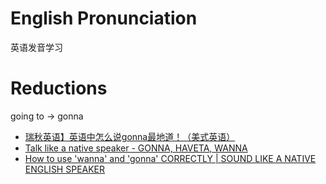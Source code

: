 # English Pronunciation
英语发音学习

# Reductions
going to -> gonna
- [瑞秋英语】英语中怎么说gonna最地道！（美式英语）](https://www.bilibili.com/video/BV1TX4y137tj/?vd_source=97d21b54b1bd39149fda96cfabf48240)
- [Talk like a native speaker - GONNA, HAVETA, WANNA](https://www.youtube.com/watch?v=IJPdR7Kbl9k)
- [How to use 'wanna' and 'gonna' CORRECTLY | SOUND LIKE A NATIVE ENGLISH SPEAKER](https://www.youtube.com/watch?v=0-1tv3Xf5u4)
